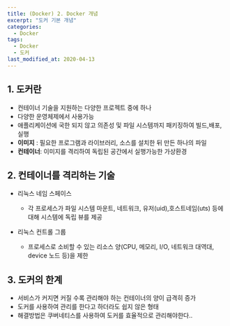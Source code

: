 ```yaml
---
title: (Docker) 2. Docker 개념
excerpt: "도커 기본 개념"
categories:
  - Docker
tags:
  - Docker
  - 도커
last_modified_at: 2020-04-13
---
```

## 1. 도커란
- 컨테이너 기술을 지원하는 다양한 프로젝트 중에 하나
- 다양한 운영체제에서 사용가능
- 애플리케이션에 국한 되지 않고 의존성 및 파일 시스템까지 패키징하여 빌드,배포, 실행
- **이미지** : 필요한 프로그램과 라이브러리, 소스를 설치한 뒤 만든 하나의 파일
- **컨테이너**: 이미지를 격리하여 독립된 공간에서 실행가능한 가상환경

## 2. 컨테이너를 격리하는 기술
- 리눅스 네임 스페이스
  - 각 프로세스가 파일 시스템 마운트, 네트워크, 유저(uid),호스트네임(uts) 등에 대해 시스템에 독립 뷰를 제공

- 리눅스 컨트롤 그룹
  - 프로세스로 소비할 수 있는 리소스 양(CPU, 메모리, I/O, 네트워크 대역대, device 노드 등)을 제한

## 3. 도커의 한계
- 서비스가 커지면 커질 수록 관리해야 하는 컨테이너의 양이 급격히 증가
- 도커를 사용하여 관리를 한다고 하더라도 쉽지 않은 형태
- 해결방법은 쿠버네티스를 사용하여 도커를 효율적으로 관리해야한다..

